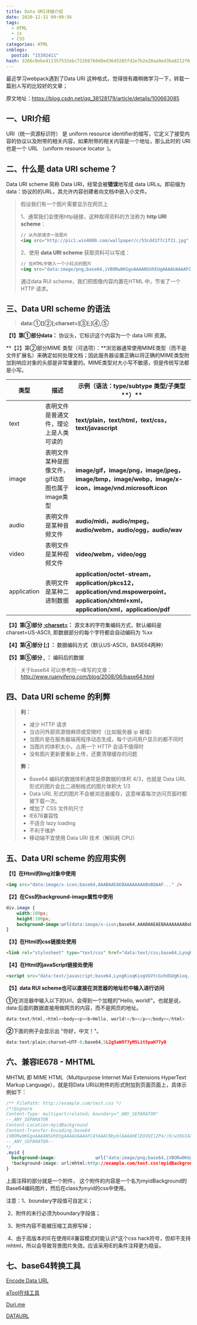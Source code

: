 ```yaml
---
title: Data URI详细介绍
date: 2020-12-31 09:09:56
tags:
  - HTML
  - js
  - CSS
categories: HTML
cnblogs:
  postid: "15392411"
hash: 3266c0ebe41135f532ebc72266760d8ed36d5285fd2e7b2e20aa9ed3ba8212f0
---
```




最近学习webpack遇到了Data URI 这种格式，觉得很有趣稍微学习一下，转载一篇别人写的比较好的文章；

原文地址：https://blog.csdn.net/qq_38128179/article/details/100663085

## 一、URI介绍

URI（统一资源标识符） 是 uniform resource identifier的缩写，它定义了接受内容的协议以及附带的相关内容，如果附带的相关内容是一个地址，那么此时的 URI 也是一个 URL （uniform resource locator` `)。

## 二、什么是 data URI scheme？

Data URI scheme 简称 Data URI，经常会被**错误**地写成 data URLs。即前缀为data：协议的的URL，其允许内容创建者向文档中嵌入小文件。

> 假设我们有一个图片需要显示在网页上
>
> 1、通常我们会使用http链接，这种取得资料的方法称为 **http URI scheme**：
>
> ```html
> // 从外部请求一张图片
> <img src="http://pic1.win4000.com/wallpaper/c/53cdd1f7c1f21.jpg" alt="">
> ```
>
>  2、使用 **data URI scheme** 获取资料可以写成：
>
> ```html
> // 在HTML中嵌入一个小红点的图片
> <img src="data:image/png;base64,iVBORw0KGgoAAAANSUhEUgAAAAUAAAAFCAYAAACNbyblAAAAHElEQVQI12P4//8/w38GIAXDIBKE0DHxgljNBAAO9TXL0Y4OHwAAAABJRU5ErkJggg==" alt="">
> ```
>
> 通过data RUI scheme，我们把图像内容内置在HTML 中，节省了一个 HTTP 请求。

##  三、**Data URI scheme 的语法**

>  **data:①[<mime type>]②[;charset=<charset>]③[;<encoding>]④,<encoded data>⑤**

**【1】第①部分data：** 协议头，它标识这个内容为一个 data URI 资源。

**【2】第②部分MIME 类型（可选项）：**浏览器通常使用MIME类型（而不是文件扩展名）来确定如何处理文档；因此服务器设置正确以将正确的MIME类型附加到响应对象的头部是非常重要的。MIME类型对大小写不敏感，但是传统写法都是小写。

| **类型**    | **描述**                                         | **示例（语法：type/subtype 类型/子类型****）**               |
| ----------- | ------------------------------------------------ | ------------------------------------------------------------ |
| text        | 表明文件是普通文件，理论上是人类可读的           | **text/plain，text/html，text/css，text/javascript**         |
| image       | 表明文件某种是图像文件，gif动态图也属于image类型 | **image/gif，image/png，image/jpeg，image/bmp，image/webp，image/x-icon，image/vnd.microsoft.icon** |
| audio       | 表明文件是某种音频文件                           | **audio/midi，audio/mpeg，audio/webm，audio/ogg，audio/wav** |
| video       | 表明文件是某种视频文件                           | **video/webm，video/ogg**                                    |
| application | 表明文件是某种二进制数据                         | **application/octet-stream，application/pkcs12，application/vnd.mspowerpoint，application/xhtml+xml，application/xml，application/pdf** |

**【3】第③部分 [;charset=<charset>](可选项)：** 源文本的字符集编码方式，默认编码是 charset=US-ASCII, 即数据部分的每个字符都会自动编码为 %xx

**【4】第④部分 [;<encoding>] ：** 数据编码方式（默认US-ASCII，BASE64两种）

**【5】第⑤部分 ,<encoded data>** **：** 编码后的数据

> 关于base64 可以参考阮一峰写的文章：http://www.ruanyifeng.com/blog/2008/06/base64.html

##  四、**Data URI scheme 的利弊**

> **利：**
>
> - 减少 HTTP 请求
> - 当访问外部资源很麻烦或受限时（比如服务器 ip 被墙）
> - 当图片是在服务器端用程序动态生成，每个访问用户显示的都不同时
> - 当图片的体积太小，占用一个 HTTP 会话不值得时
> - 没有图片更新要重新上传，还要清理缓存的问题
>
> **弊：**
>
> - Base64 编码的数据体积通常是原数据的体积 4/3，也就是 Data URL 形式的图片会比二进制格式的图片体积大 1/3
> - Data URL 形式的图片不会被浏览器缓存，这意味着每次访问页面时都被下载一次。
> - 增加了 CSS 文件的尺寸
> - IE678兼容性
> - 不适合 lazy loading
> - 不利于维护
> - 移动端不宜使用 Data URI 技术（解码耗 CPU）

## 五、**Data URI scheme 的应用实例**

**【1】在Html的Img对象中使用**

```html
<img src="data:image/x-icon;base64,AAABAAEAEBAAAAAAAABoBQAAF..." />
```

**【2】在Css的background-image属性中使用**

```css
div.image {
    width:100px;
    height:100px;
	background-image:url(data:image/x-icon;base64,AAABAAEAEBAAAAAAAABoBQAAF...);
}
```

**【3】在Html的css链接处使用**

```html
<link rel="stylesheet" type="text/css" href="data:text/css;base64,LyogKioqKiogVGVtcGxhdGUgKioq..." />
```

**【4】在Html的javaScript链接处使用**

```html
<script src="data:text/javascript;base64,LyogKioqKiogVGVtcGxhdGUgKioq..." type="text/javascript"></script>
```

**【5】data RUI scheme也可以直接在浏览器的地址栏中输入进行访问** 

 **①**在浏览器中输入以下的Url，会得到一个加粗的"Hello, world!"。也就是说，data:后面的数据直接用做网页的内容，而不是网页的地址。

```javascript
data:text/html,<html><body><p><b>Hello, world!</b></p></body></html>
```

 **②**下面的例子会显示出 "你好，中文！"。

```javascript
data:text/plain;charset=UTF-8;base64,5L2g5aW977yM5Lit5paH77yB
```

## 六、兼容IE678 - MHTML

 MHTML 即 MIME HTML（Multipurpose Internet Mail Extensions HyperText Markup Language），就是将Data URI以附件的形式附加到页面页面上，具体示例如下：

```css
/** FilePath: http://example.com/test.css */
/*!@ignore
Content-Type: multipart/related; boundary="_ANY_SEPARATOR"
--_ANY_SEPARATOR
Content-Location:myidBackground
Content-Transfer-Encoding:base64
iVBORw0KGgoAAAANSUhEUgAAAAUAAAAFCAYAAACNbyblAAAAHElEQVQI12P4//8/w38GIAXDIBKE0DHxgljNBAAO9TXL0Y4OHwAAAABJRU5ErkJggg==
--_ANY_SEPARATOR--
*/
.myid {
  background-image: 		      url("data:image/png;base64,iVBORw0KGgoAAAANSUhEUgAAAAUAAAAFCAYAAACNbyblAAAAHElEQVQI12P4//8/w38GIAXDIBKE0DHxgljNBAAO9TXL0Y4OHwAAAABJRU5ErkJggg==");
  *background-image: url(mhtml:http://example.com/test.css!myidBackground); 
}
```

 上面注释的部分就是一个附件， 这个附件的内容是一个名为myidBackground的Base64编码图片，然后在class为myid的css中使用。

  注意：1、boundary字段值可自定义；

​       2、附件的末行必须为boundary字段值；

​       3、附件内容不能被压缩工具擦写掉；

​       4、由于高版本的IE在使用IE8兼容模式时能认识*这个css hack符号，但却不支持mhtml，所以会导致背景图片失效。应该采用IE的条件注释更为稳妥。

## 七、base64转换工具

[Encode Data URL ](http://www.pjhome.net/web/html5/encodeDataUrl.htm)

[aTool在线工具](http://www.atool9.com/img2base64.php)

[Duri.me](https://duri.me/)

[DATAURL](https://dataurl.sveinbjorn.org/#dataurlmaker)